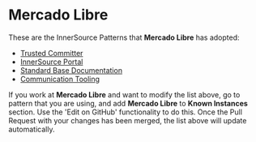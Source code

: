 # Mercado Libre

These are the InnerSource Patterns that **Mercado Libre** has adopted:

* [Trusted Committer](../patterns/2-structured/trusted-committer.md)
* [InnerSource Portal](../patterns/2-structured/innersource-portal.md)
* [Standard Base Documentation](../patterns/2-structured/project-setup/base-documentation.md)
* [Communication Tooling](../patterns/2-structured/project-setup/communication-tooling.md)

If you work at **Mercado Libre** and want to modify the list above, go to pattern that you are using, and add **Mercado Libre** to **Known Instances** section.
Use the 'Edit on GitHub' functionality to do this.
Once the Pull Request with your changes has been merged, the list above will update automatically.

